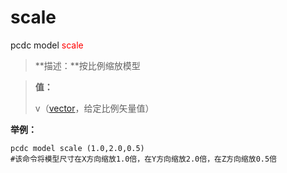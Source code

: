 # scale
pcdc model <span style='color: red;'>scale</span>
> **描述：**按比例缩放模型

> 
> **值：**
> 
> v（[vector](数据类型/vector/)，给定比例矢量值）



**举例：**
```
pcdc model scale (1.0,2.0,0.5)
#该命令将模型尺寸在X方向缩放1.0倍，在Y方向缩放2.0倍，在Z方向缩放0.5倍

```
